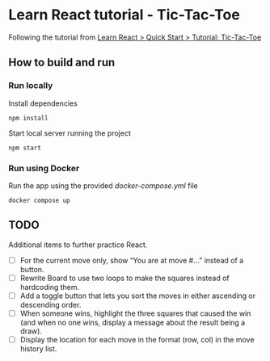 # Learn React tutorial - Tic-Tac-Toe

Following the tutorial from [Learn React > Quick Start > Tutorial: Tic-Tac-Toe](https://react.dev/learn/tutorial-tic-tac-toe)

## How to build and run

### Run locally

Install dependencies

```shell
npm install
```

Start local server running the project

```shell
npm start
```

### Run using Docker

Run the app using the provided *docker-compose.yml* file

```shell
docker compose up
```

## TODO

Additional items to further practice React.

- [ ] For the current move only, show “You are at move #…” instead of a button.
- [ ] Rewrite Board to use two loops to make the squares instead of hardcoding them.
- [ ] Add a toggle button that lets you sort the moves in either ascending or descending order.
- [ ] When someone wins, highlight the three squares that caused the win (and when no one wins, display a message about the result being a draw).
- [ ] Display the location for each move in the format (row, col) in the move history list.
